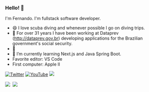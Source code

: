 ### Hello! 👋

I'm Fernando. I'm fullstack software developer.

- 😄 I love scuba diving and whenever possible I go on diving trips.
- 🔭 For over 31 years I have been working at Dataprev (http://dataprev.gov.br) developing applications for the Brazilian government's social security.
- 💬 
- 🌱 I’m currently learning Next.js and Java Spring Boot.
- Favorite editor: VS Code 
- First computer: Apple II


[![Twitter](https://img.shields.io/badge/o_fe%20-%231DA1F2.svg?&style=flat-square&logo=Twitter&logoColor=white)](https://twitter.com/o_fe) [![YouTube](https://img.shields.io/badge/fncarneiro%20-%23FF0000.svg?&style=flat-square&logo=YouTube&logoColor=white)](https://youtube.com/fncarneiro) <img src="https://img.shields.io/badge/LostRinkitink%20-%23107C10.svg?&style=flat-square&logo=Xbox&logoColor=white"/> 

<div><img align="center" src="https://github-readme-stats.vercel.app/api/top-langs/?username=fncarneiro&layout=compact" />&nbsp;&nbsp;<img align="center" src="https://github-readme-stats.vercel.app/api?username=fncarneiro&count_private=true&show_icons=true&theme=default&hide_rank=true&disable_animations=true&custom_title=Stats" /></div>
